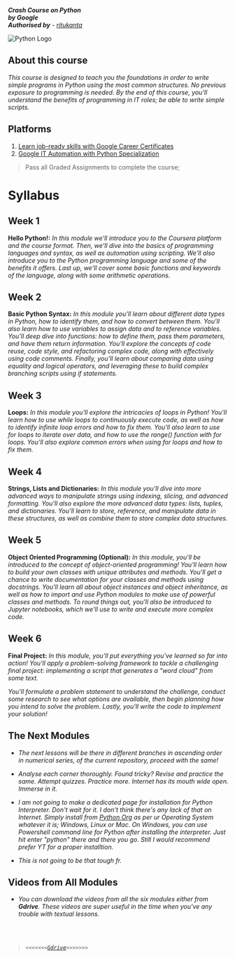   ***Crash Course on Python***<br>
  ***by Google***<br>
  ***Authorised by*** - *[<cite>ritukanta</cite>](https://github.com/ritukanta "Bash, C, Python and Web-Dev ritukanta")*

![Python Logo](../main/Logo/Python_Logo_ARR.png)

## About this course
*This course is designed to teach you the foundations in order to write simple programs in Python using the most common structures. No previous exposure to programming is needed. By the end of this course, you'll understand the benefits of programming in IT roles; be able to write simple scripts.*

## Platforms
1. [Learn job-ready skills with Google Career Certificates](https://grow.google/intl/en_in/certificates/ "Google Career Certificate Program")
1. [Google IT Automation with Python Specialization](https://www.coursera.org/professional-certificates/google-it-automation "...on Coursera")

> Pass all Graded Assignments to complete the course;

# Syllabus
## Week 1
**Hello Python!:** *In this module we’ll introduce you to the Coursera platform and the course format. Then, we’ll dive into the basics of programming languages and syntax, as well as automation using scripting. We’ll also introduce you to the Python programming language and some of the benefits it offers. Last up, we’ll cover some basic functions and keywords of the language, along with some arithmetic operations.*

## Week 2
**Basic Python Syntax:** *In this module you’ll learn about different data types in Python, how to identify them, and how to convert between them. You’ll also learn how to use variables to assign data and to reference variables. You’ll deep dive into functions: how to define them, pass them parameters, and have them return information. You’ll explore the concepts of code reuse, code style, and refactoring complex code, along with effectively using code comments. Finally, you’ll learn about comparing data using equality and logical operators, and leveraging these to build complex branching scripts using if statements.*

## Week 3
**Loops:** *In this module you'll explore the intricacies of loops in Python! You'll learn how to use while loops to continuously execute code, as well as how to identify infinite loop errors and how to fix them. You'll also learn to use for loops to iterate over data, and how to use the range() function with for loops. You'll also explore common errors when using for loops and how to fix them.*

## Week 4
**Strings, Lists and Dictionaries:** *In this module you'll dive into more advanced ways to manipulate strings using indexing, slicing, and advanced formatting. You'll also explore the more advanced data types: lists, tuples, and dictionaries. You'll learn to store, reference, and manipulate data in these structures, as well as combine them to store complex data structures.*

## Week 5
**Object Oriented Programming (Optional):** *In this module, you'll be introduced to the concept of object-oriented programming! You'll learn how to build your own classes with unique attributes and methods. You'll get a chance to write documentation for your classes and methods using docstrings. You'll learn all about object instances and object inheritance, as well as how to import and use Python modules to make use of powerful classes and methods. To round things out, you'll also be introduced to Jupyter notebooks, which we'll use to write and execute more complex code.*

## Week 6
**Final Project:** *In this module, you'll put everything you've learned so far into action! You'll apply a problem-solving framework to tackle a challenging final project: implementing a script that generates a "word cloud" from some text.*

*You'll formulate a problem statement to understand the challenge, conduct some research to see what options are available, then begin planning how you intend to solve the problem. Lastly, you'll write the code to implement your solution!*


## The Next Modules

- *The next lessons will be there in different branches in ascending order in numerical series, of the current repository, proceed with the same!*

- *Analyse each corner thoroughly. Found tricky? Revise and practice the same. Attempt quizzes. Practice more. Internet has its mouth wide open. Immerse in it.*

- *I am not going to make a dedicated page for installation for Python Interpreter. Don't wait for it. I don't think there's any lack of that on Internet. Simply install from [Python Org](https://www.python.org/downloads/) as per ur Operating System whatever it is; Windows, Linux or Mac. On Windows, you can use Powershell command line for Python after installing the interpreter. Just hit enter "python" there and there you go. Still I would recommend prefer YT for a proper installtion.*

- *This is not going to be that tough fr.*

## Videos from All Modules

- *You can download the videos from all the six modules either from __Gdrive__. These videos are super useful in the time when you've any trouble with textual lessons.*<br>
<br>
<br>

> *<code><<<<<<<[Gdrive](https://drive.google.com/file/d/1kV8cmd8WanjFOsGsCJiPXyu87khZ86el/view?usp=sharing)>>>>>>></code>*<br>
<br>